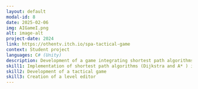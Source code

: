 ```yaml
---
layout: default
modal-id: 8
date: 2025-02-06
img: AIGameI.png
alt: image-alt
project-date: 2024
link: https://othentv.itch.io/spa-tactical-game
context: Student project
languages: C# (Unity)
description: Development of a game integrating shortest path algorithms.
skill1: Implementation of shortest path algorithms (Dijkstra and A* ) in a Unity project
skill2: Development of a tactical game
skill3: Creation of a level editor
---
```

